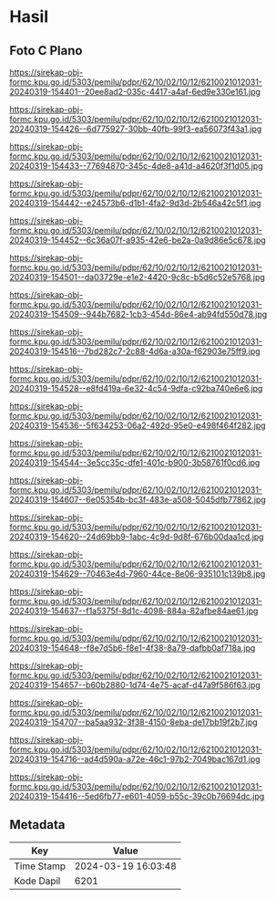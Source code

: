 # Hasil

## Foto C Plano

https://sirekap-obj-formc.kpu.go.id/5303/pemilu/pdpr/62/10/02/10/12/6210021012031-20240319-154401--20ee8ad2-035c-4417-a4af-6ed9e330e161.jpg

https://sirekap-obj-formc.kpu.go.id/5303/pemilu/pdpr/62/10/02/10/12/6210021012031-20240319-154426--6d775927-30bb-40fb-99f3-ea56073f43a1.jpg

https://sirekap-obj-formc.kpu.go.id/5303/pemilu/pdpr/62/10/02/10/12/6210021012031-20240319-154433--77694870-345c-4de8-a41d-a4620f3f1d05.jpg

https://sirekap-obj-formc.kpu.go.id/5303/pemilu/pdpr/62/10/02/10/12/6210021012031-20240319-154442--e24573b6-d1b1-4fa2-9d3d-2b546a42c5f1.jpg

https://sirekap-obj-formc.kpu.go.id/5303/pemilu/pdpr/62/10/02/10/12/6210021012031-20240319-154452--6c36a07f-a935-42e6-be2a-0a9d86e5c678.jpg

https://sirekap-obj-formc.kpu.go.id/5303/pemilu/pdpr/62/10/02/10/12/6210021012031-20240319-154501--da03729e-e1e2-4420-9c8c-b5d6c52e5768.jpg

https://sirekap-obj-formc.kpu.go.id/5303/pemilu/pdpr/62/10/02/10/12/6210021012031-20240319-154509--944b7682-1cb3-454d-86e4-ab94fd550d78.jpg

https://sirekap-obj-formc.kpu.go.id/5303/pemilu/pdpr/62/10/02/10/12/6210021012031-20240319-154516--7bd282c7-2c88-4d6a-a30a-f62903e75ff9.jpg

https://sirekap-obj-formc.kpu.go.id/5303/pemilu/pdpr/62/10/02/10/12/6210021012031-20240319-154528--e8fd419a-6e32-4c54-9dfa-c92ba740e6e6.jpg

https://sirekap-obj-formc.kpu.go.id/5303/pemilu/pdpr/62/10/02/10/12/6210021012031-20240319-154536--5f634253-06a2-492d-95e0-e498f464f282.jpg

https://sirekap-obj-formc.kpu.go.id/5303/pemilu/pdpr/62/10/02/10/12/6210021012031-20240319-154544--3e5cc35c-dfe1-401c-b900-3b58761f0cd6.jpg

https://sirekap-obj-formc.kpu.go.id/5303/pemilu/pdpr/62/10/02/10/12/6210021012031-20240319-154607--6e05354b-bc3f-483e-a508-5045dfb77862.jpg

https://sirekap-obj-formc.kpu.go.id/5303/pemilu/pdpr/62/10/02/10/12/6210021012031-20240319-154620--24d69bb9-1abc-4c9d-9d8f-676b00daa1cd.jpg

https://sirekap-obj-formc.kpu.go.id/5303/pemilu/pdpr/62/10/02/10/12/6210021012031-20240319-154629--70463e4d-7960-44ce-8e06-935101c139b8.jpg

https://sirekap-obj-formc.kpu.go.id/5303/pemilu/pdpr/62/10/02/10/12/6210021012031-20240319-154637--f1a5375f-8d1c-4098-884a-82afbe84ae61.jpg

https://sirekap-obj-formc.kpu.go.id/5303/pemilu/pdpr/62/10/02/10/12/6210021012031-20240319-154648--f8e7d5b6-f8e1-4f38-8a79-dafbb0af718a.jpg

https://sirekap-obj-formc.kpu.go.id/5303/pemilu/pdpr/62/10/02/10/12/6210021012031-20240319-154657--b60b2880-1d74-4e75-acaf-d47a9f586f63.jpg

https://sirekap-obj-formc.kpu.go.id/5303/pemilu/pdpr/62/10/02/10/12/6210021012031-20240319-154707--ba5aa932-3f38-4150-8eba-de17bb19f2b7.jpg

https://sirekap-obj-formc.kpu.go.id/5303/pemilu/pdpr/62/10/02/10/12/6210021012031-20240319-154716--ad4d590a-a72e-46c1-97b2-7049bac167d1.jpg

https://sirekap-obj-formc.kpu.go.id/5303/pemilu/pdpr/62/10/02/10/12/6210021012031-20240319-154416--5ed6fb77-e601-4059-b55c-39c0b76694dc.jpg


## Metadata

| Key        | Value               |
| ---------- | ------------------- |
| Time Stamp | 2024-03-19 16:03:48 |
| Kode Dapil | 6201                |




